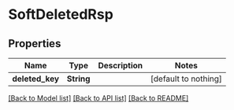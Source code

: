# SoftDeletedRsp


## Properties
Name | Type | Description | Notes
------------ | ------------- | ------------- | -------------
**deleted_key** | **String** |  | [default to nothing]


[[Back to Model list]](../README.md#models) [[Back to API list]](../README.md#api-endpoints) [[Back to README]](../README.md)


